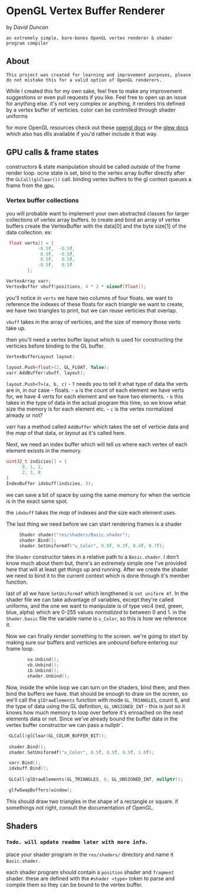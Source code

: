 # OpenGL Vertex Buffer Renderer

by *David Duncan*

```
an extremely simple, bare-bones OpenGL vertex renderer & shader program compiler 
```


## About

```
This project was created for learning and improvement purposes, please do not mistake this for a valid option of OpenGL renderers.
```

While I created this for my own sake, feel free to make any improvement suggestions or even pull requests if you like. Feel free
to open up an issue for anything else. it's not very complex or anything, it renders tris defined by a vertex buffer of verticies.
color can be controlled through shader uniforms


for more OpenGL resources check out these [opengl docs](https://docs.gl/) or the [glew docs](https://www.glfw.org/) which also has dlls available
if you'd rather include it that way.



## GPU calls & frame states

constructors & state manipulation should be called _outside_ of the frame render loop.
ocne state is set, bind to the vertex array buffer directly after the `GLCall(glClear())` call.
binding vertex buffers to the gl context queues a frame from the gpu.

### Vertex buffer collections

you will probable want to implement your own abstracted classes for larger collections of vertex array buffers.
to create and bind an array of vertex buffers create the VertexBuffer with the data[0] and the byte size[1] of the
data collection. ex:

```c++
 float verts[] = {
            -0.5f,  -0.5f,  
             0.5f,  -0.5f,  
             0.5f,   0.5f,  
            -0.5f,   0.5f
        };

VertexArray varr;
VertexBuffer vbuff(positions, 4 * 2 * sizeof(float));
```

you'll notice in `verts` we have two columns of four floats. we want to reference the indexes of these floats for each _triangle_ we want to create,
we have two triangles to print, but we can reuse verticies that overlap.


`vbuff` takes in the array of verticies, and the size of memory those verts take up.


then you'll need a vertex buffer layout which is used for constructing the verticies before binding to the GL buffer.

```c++
VertexBufferLayout layout;

layout.Push<float>(2, GL_FLOAT, false);
varr.AddBuffer(vbuff, layout);
```

`layout.Push<T>(a, b, c)`
    - `T` needs you to tell it what type of data the verts are in, in our case - floats.
    - `a` is the count of each element we have verts for, we have 4 verts for each element and we have two elements.
    - `b` this takes in the type of data in the actual program this time, so we know what size the memory is for each element etc.
    - `c` is the vertex normalized already or not?


varr has a method called `AddBuffer` which takes the set of verticie data and the _map_ of that data, or _layout_ as it's called here.


Next, we need an index buffer which will tell us where each vertex of each element exissts in the memory. 


```c++
uint32_t indicies[] = {
      0, 1, 2,
      2, 3, 0
}
IndexBuffer idxbuff(indicies, 3);
```

we can save a bit of space by using the same memory for when the verticie is in the exact same spot.

the `idxbuff` takes the _map_ of indexes and the size each element uses.

The last thing we need before we can start rendering frames is a shader


```c++
     Shader shader("res/shaders/Basic.shader");
     shader.Bind();
     shader.SetUniform4f("u_Color", 0.9f, 0.3f, 0.4f, 0.7f);
```


the `Shader` constructor takes in a relative path to a `Basic.shader`. I don't know much about them but, there's an extremely simple one
I've provided here that will at least get things up and running. After we create the shader we need to bind it to the current context which
is done through it's member function.

last of all we have `SetUniform4f` which lengthened is `set uniform 4f`. In the shader file we can take advantage of variables, except they're
called uniforms, and the one we want to manipulate is of type vec4 (red, green, blue, alpha) which are 0-255 values _normalized_ to between 0 and 1.
in the `Shader.basic` file the variable name is `u_Color`, so this is how we reference it.

Now we can finally render something to the screen. we're going to start by making sure our buffers and verticies are *unbound* before entering our frame loop.

```c++
        va.Unbind();
        vb.Unbind();
        ib.Unbind();
        shader.Unbind();
```

Now, inside the while loop we can turn on the shaders, bind them, and then bind the buffers we have. that should
be enough to draw on the screen, so we'll call the `glDrawElements` function with mode `GL_TRIANGLES`, count 6,
and the type of data using the GL definition, `GL_UNSIGNED_INT` - this is just so it knows how much memory to loop over before
it's enroached on the next elements data or not. Since we've already bound the buffer data in the vertex buffer constructor 
we can pass a nullptr`.

```c++
 GLCall(glClear(GL_COLOR_BUFFER_BIT));
 
 shader.Bind();
 shader.SetUniform4f("u_Color", 0.5f, 0.5f, 0.5f, 1.0f);

 varr.Bind();
 idxbuff.Bind();
 
 GLCall(glDrawElements(GL_TRIANGLES, 6, GL_UNSIGNED_INT, nullptr));

 glfwSwapBuffers(window);
```

This should draw two triangles in the shape of a rectangle or square. if somethings not right, consult the documentation
of OpenGL. 

## Shaders

### `Todo. will update readme later with more info.`




place your shader program in the `res/shaders/` directory and name it `Basic.shader`.

each shader program should contain a `position` shader and `fragment` shader. these are defined
with the `#shader <type>` token to parse and compile them so they can be bound to the vertex buffer.




